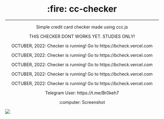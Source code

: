 <h1 align=center> :fire: cc-checker</h1>

---

<p align=center>Simple credit card checker made using ccc.js</p>
<p align=center>THIS CHECKER DONT WORKS YET. STUDIES ONLY!</p>

<p align=center>OCTUBER, 2022: Checker is running! Go to https://bcheck.vercel.com</p>
<p align=center>OCTUBER, 2022: Checker is running! Go to https://bcheck.vercel.com</p>
<p align=center>OCTUBER, 2022: Checker is running! Go to https://bcheck.vercel.com</p>
<p align=center>OCTUBER, 2022: Checker is running! Go to https://bcheck.vercel.com</p>
<p align=center>OCTUBER, 2022: Checker is running! Go to https://bcheck.vercel.com</p>

<p align=center>Telegram User: https://t.me/Br0keh7</p

---

<p align=center>:computer: Screenshot</p>
<img align="left" src="https://raw.githubusercontent.com/br0keh/cc-checker/master/public/assets/screenshot.png"/>

